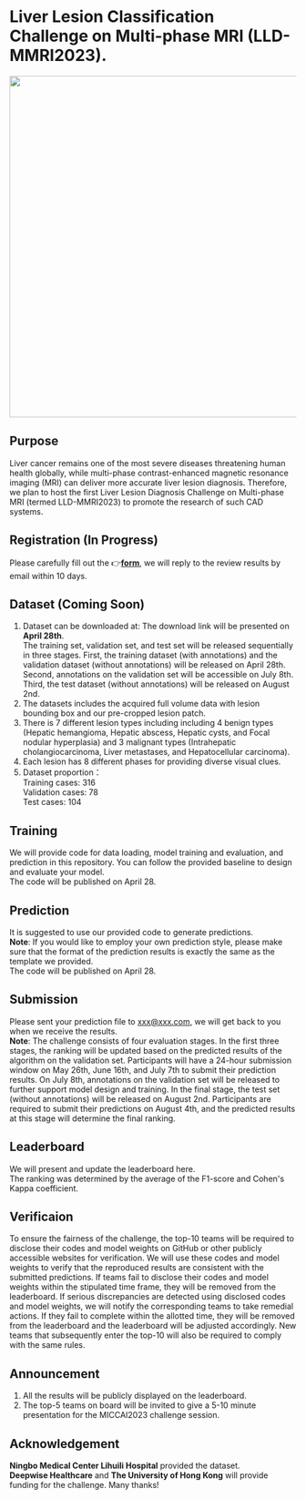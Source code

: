 # Liver Lesion Classification Challenge on Multi-phase MRI (LLD-MMRI2023).   
<img src="https://github.com/LMMMEng/LLD-MMRI2023/blob/main/images/logo.png" width="600"/><br/>
## **Purpose**   
Liver cancer remains one of the most severe diseases threatening human health globally, while multi-phase contrast-enhanced magnetic resonance imaging (MRI) can deliver more accurate liver lesion diagnosis. Therefore, we plan to host the first Liver Lesion Diagnosis Challenge on Multi-phase MRI (termed LLD-MMRI2023) to promote the research of such CAD systems.
## **Registration (In Progress)**   
Please carefully fill out the :point_right:**[form](https://forms.gle/TaULgdBM7HKtbfJ97)**, we will reply to the review results by email within 10 days.  
## **Dataset (Coming Soon)**   
1. Dataset can be downloaded at: The download link will be presented on **April 28th**.    
The training set, validation set, and test set will be released sequentially in three stages. First, the training dataset (with annotations) and the validation dataset (without annotations) will be released on April 28th. Second, annotations on the validation set will be accessible on July 8th. Third, the test dataset (without annotations) will be released on August 2nd.     
2. The datasets includes the acquired full volume data with lesion bounding box and our pre-cropped lesion patch.   
3. There is 7 different lesion types including including 4 benign types (Hepatic hemangioma, Hepatic abscess, Hepatic cysts, and Focal nodular hyperplasia) and 3 malignant types (Intrahepatic cholangiocarcinoma, Liver metastases, and Hepatocellular carcinoma).   
4. Each lesion has 8 different phases for providing diverse visual clues.   
5. Dataset proportion：   
Training cases: 316   
Validation cases: 78   
Test cases: 104   
## **Training**      
We will provide code for data loading, model training and evaluation, and prediction in this repository. You can follow the provided baseline to design and evaluate your model.   
The code will be published on April 28.
## **Prediction**    
It is suggested to use our provided code to generate predictions.  
**Note**: If you would like to employ your own prediction style, please make sure that the format of the prediction results is exactly the same as the template we provided.    
The code will be published on April 28.   
## **Submission**     
Please sent your prediction file to xxx@xxx.com, we will get back to you when we receive the results.   
**Note**: The challenge consists of four evaluation stages. In the first three stages, the ranking will be updated based on the predicted results of the algorithm on the validation set. Participants will have a 24-hour submission window on May 26th, June 16th, and July 7th to submit their prediction results. On July 8th, annotations on the validation set will be released to further support model design and training. In the final stage, the test set (without annotations) will be released on August 2nd. Participants are required to submit their predictions on August 4th, and the predicted results at this stage will determine the final ranking.     
## **Leaderboard**    
We will present and update the leaderboard here.    
The ranking was determined by the average of the F1-score and Cohen's Kappa coefficient.    
## **Verificaion**    
To ensure the fairness of the challenge, the top-10 teams will be required to disclose their codes and model weights on GitHub or other publicly accessible websites for verification. We will use these codes and model weights to verify that the reproduced results are consistent with the submitted predictions. If teams fail to disclose their codes and model weights within the stipulated time frame, they will be removed from the leaderboard. If serious discrepancies are detected using disclosed codes and model weights, we will notify the corresponding teams to take remedial actions. If they fail to complete within the allotted time, they will be removed from the leaderboard and the leaderboard will be adjusted accordingly. New teams that subsequently enter the top-10 will also be required to comply with the same rules.     
## **Announcement**  
1. All the results will be publicly displayed on the leaderboard.   
2. The top-5 teams on board will be invited to give a 5-10 minute presentation for the MICCAI2023 challenge session.   
## **Acknowledgement**  
**Ningbo Medical Center Lihuili Hospital** provided the dataset.    
**Deepwise Healthcare** and **The University of Hong Kong** will provide funding for the challenge. Many thanks!
